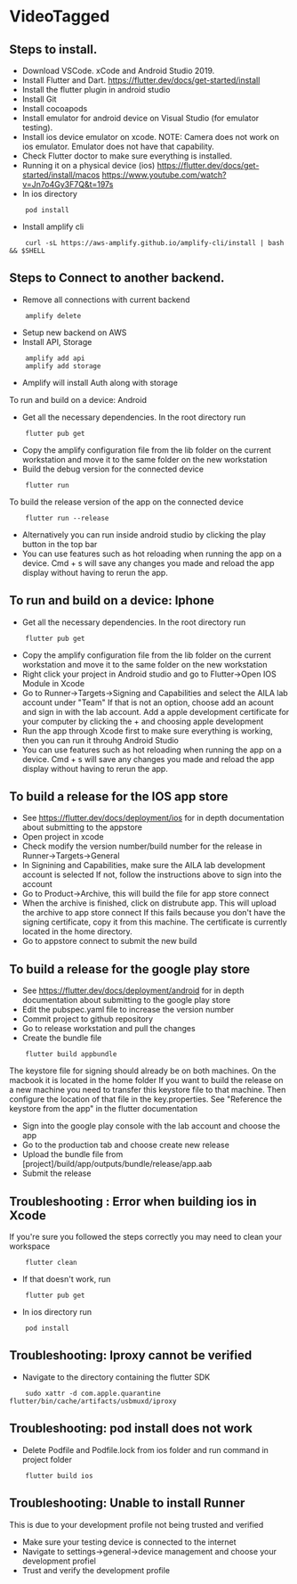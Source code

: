 # VideoTagged


## Steps to install.
- Download VSCode. xCode and Android Studio 2019.
- Install Flutter and Dart.
    https://flutter.dev/docs/get-started/install
- Install the flutter plugin in android studio
- Install Git
- Install cocoapods
- Install emulator for android device on Visual Studio (for emulator testing).
- Install ios device emulator on xcode.
NOTE: Camera does not work on ios emulator. Emulator does not have that capability.
- Check Flutter doctor to make sure everything is installed.
- Running it on a physical device (ios)
    https://flutter.dev/docs/get-started/install/macos
    https://www.youtube.com/watch?v=Jn7o4Gy3F7Q&t=197s
- In ios directory
```
    pod install
```
- Install amplify cli
```
    curl -sL https://aws-amplify.github.io/amplify-cli/install | bash && $SHELL
```


## Steps to Connect to another backend.
- Remove all connections with current backend
```
    amplify delete
```
- Setup new backend on AWS
- Install API, Storage
```
    amplify add api
    amplify add storage
```
- Amplify will install Auth along with storage 

To run and build on a device: Android
- Get all the necessary dependencies. In the root directory run
```
    flutter pub get
```
- Copy the amplify configuration file from the lib folder on the current workstation and move it to the same folder on the new workstation
- Build the debug version for the connected device
```
    flutter run
```
To build the release version of the app on the connected device
```
    flutter run --release
```
- Alternatively you can run inside android studio by clicking the play button in the top bar 
- You can use features such as hot reloading when running the app on a device. Cmd + s will save any changes 
    you made and reload the app display without having to rerun the app.
    
## To run and build on a device: Iphone
- Get all the necessary dependencies. In the root directory run
```
    flutter pub get
```
- Copy the amplify configuration file from the lib folder on the current workstation and move it to the same folder on the new workstation
- Right click your project in Android studio and go to Flutter->Open IOS Module in Xcode
- Go to Runner->Targets->Signing and Capabilities and select the AILA lab account under "Team"
    If that is not an option, choose add an acount and sign in with the lab account. 
    Add a apple development certificate for your computer by clicking the + and choosing apple development
- Run the app through Xcode first to make sure everything is working, then you can run it throuhg Android Studio
- You can use features such as hot reloading when running the app on a device. Cmd + s will save any changes 
    you made and reload the app display without having to rerun the app.
 
## To build a release for the IOS app store
- See https://flutter.dev/docs/deployment/ios for in depth documentation about submitting to the appstore
- Open project in xcode 
- Check modify the version number/build number for the release in Runner->Targets->General
- In Signining and Capabilities, make sure the AILA lab development account is selected
    If not, follow the instructions above to sign into the account
- Go to Product->Archive, this will build the file for app store connect
- When the archive is finished, click on distrubute app. This will upload the archive to app store connect
    If this fails because you don't have the signing certificate, copy it from this machine. The certificate
    is currently located in the home directory.
- Go to appstore connect to submit the new build

## To build a release for the google play store
- See https://flutter.dev/docs/deployment/android for in depth documentation about submitting to the google play store
- Edit the pubspec.yaml file to increase the version number
- Commit project to github repository 
- Go to release workstation and pull the changes
- Create the bundle file
```
    flutter build appbundle
```
   The keystore file for signing should already be on both machines. On the macbook it is located in the home folder
    If you want to build the release on a new machine you need to transfer this keystore file to that machine.
    Then configure the location of that file in the key.properties. See "Reference the keystore from the app" in the flutter documentation
- Sign into the google play console with the lab account and choose the app
- Go to the production tab and choose create new release
- Upload the bundle file from [project]/build/app/outputs/bundle/release/app.aab
- Submit the release

## Troubleshooting : Error when building ios in Xcode
If you're sure you followed the steps correctly you may need to clean your workspace
```
    flutter clean
```
- If that doesn't work, run 
```
    flutter pub get
```
- In ios directory run
```
    pod install
```

## Troubleshooting: Iproxy cannot be verified
- Navigate to the directory containing the flutter SDK
```
    sudo xattr -d com.apple.quarantine flutter/bin/cache/artifacts/usbmuxd/iproxy
```

## Troubleshooting: pod install does not work
- Delete Podfile and Podfile.lock from ios folder and run command in project folder
```
    flutter build ios
```

## Troubleshooting: Unable to install Runner
This is due to your development profile not being trusted and verified
- Make sure your testing device is connected to the internet
- Navigate to settings->general->device management and choose your development profiel
- Trust and verify the development profile
